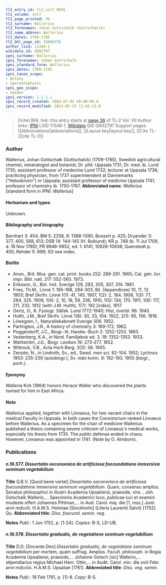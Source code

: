 ```yaml
---
tl2_entry_id: tl2_vol7_0045
tl2_volume: vol7
tl2_page_printed: 36
tl2_surname: Wallerius
tl2_forenames: Johan Gottschalk (Gottschalck)
tl2_name_abbrev: Wallerius
tl2_dates: 1709-1785
tl2_bhl_page_id: 33066376
author_lsid: 11348-1
wikidata_id: Q902797
ipni_surname: Wallerius
ipni_forenames: Johan Gottschalk
ipni_standard_form: Wallerius
ipni_dates: 1709-1785
ipni_taxon_scope: 
- Botany
- Spermatophytes
ipni_geo_scope: 
- Sweden
ipni_version: 1.1.1.1
ipni_record_created: 2003-07-02 00:00:00.0
ipni_record_modified: 2013-05-15 11:45:23.0
---
```


> [!cite] BHL link: this entry starts at [page 36](https://www.biodiversitylibrary.org/page/33066376) of TL-2 Vol. VII
> Author links: [IPNI](https://www.ipni.org/a/11348-1) LSID 11348-1, [Wikidata](https://www.wikidata.org/wiki/Q902797) QID Q902797
> Support pages: [[Abbreviations|abbreviations]], [[Layout key|layout key]], [[Cite TL-2|cite TL-2]]

### Author

Wallerius, Johan Gottschalk (Gottschalck) (1709-1785), Swedish agricultural chemist, mineralogist and botanist; Dr. phil. Uppsala 1731, Dr. med. ib. Lund 1735; assistant professor of medecine Lund 1732; lecturer at Uppsala 1736; practicing physician, from 1737 superintendent at Dannemarks ("Helsobrunn") nr Uppsala; assistant professor of medicine Uppsala 1741; professor of chemistry ib. 1750-1767. 
**Abbreviated name**: *Wallerius* \[standard form in IPNI: *Wallerius*\]

#### Herbarium and types

Unknown.

#### Bibliography and biography

Barnhart 3: 454; BM 5: 2258, 8: 1388-1390; Bossert p. 425; Dryander 3: 377, 400, 568, 613; DSB 14: 144-145 (H. Boklund); KR p. 748 (b. 11 Jul 1709, d. 16 Nov 1785); PR 9946-9952, ed. 1: 6141, 10928-10938; Quenstedt p. 450; Rehder 5: 899; SO see index.

#### Biofile

- Anon., Brit. Mus. gen. cat. print. books 252: 289-291. 1965; Cat. gén. livr. impr. Bibl. natl. 217: 552-560. 1973.
- Eriksson, G., Bot. hist. Sverige 129, 283, 305, 307, 314. 1961.
- Fries, Th.M., Linné 1: 185-188, 284-303, Bil. (Appendices) 10, 11, 12. 1903; Bref Skrifv. Linné 1(1): 41, 145. 1907, 1(2): 2, 164. 1908, 1(3): 77, 284, 325. 1909, 1(4): 2, 10, 18, 59, 336, 1910, 1(5): 134, 170. 1911, 1(6): 117, 211, 232. 1912 (with J.M. Hulth), 1(7): 192 \[index\]. 1917.
- Gertz, O., K. Fysiogr. Sällsk. Lund 1772-1940; Hist, överbl. 96. 1940.
- Hulth, J.M., Bref Skrifv. Linné 1(8): 30, 33, 104. 1922, 2(1): 95, 156. 1916.
- Löwegren, I., Naturaliekabinett Sverige 306. 1952.
- Partington, J.R., A history of chemistry 3: 169-172. 1962.
- Poggendorff, J.C., Biogr.-lit. Handw.-Buch 2: 1252-1253. 1863.
- Vesterberg, K.A., *in* Nord. Familjebok ed. 3. 19: 1352-1353. 1933.
- Wahlström, J.G., Biogr. Lexikon 19: 273-277. 1852.
- Wittrock, V.B., Acta Horti Berg. 3(3): 58. 1905.
- Zenzén, N., *in* Lindroth, Sv., ed., Swed. men sci. 92-104. 1952; Lychnos 1953: 235-239 (autobiogr.); Sv. män kvinn. 8: 192-193. 1955 (biogr., portr.).

#### Eponymy

*Walleria* Kirk (1864) honors Horace Waller who discovered the plants named for him in East Africa.

#### Note

Wallerius applied, together with Linnaeus, for two vacant chairs in the medical Faculty in Uppsala. In both cases the Consistorium ranked Linnaeus before Wallerius. As a specimen for the chair of medicine Wallerius published a thesis containing severe criticism of Linnaeus's medical works, especially his thesis from 1735. The public defense ended in chaos. However, Linnaeus was appointed in 1741. (Note by O. Almborn).

### Publications

##### n.16.577. Dissertatio oeconomica de artificiosa foecundatione immersiva seminum vegetabilium

**Title**
Q.B.V. \[Quod bene vertat\] *Dissertatio oeconomica de artificiosa foecundatione immersiva seminum vegetabilium*. Quam, consensu ampliss. Senatus philosophici in illustri Academia Upsaliensi, praeside, vire... Joh. Gotschalk Wallerio,... Speciminis Academici loco, publicae luci et examini modeste offert Johannes Pihlman,... in Aud. Carol. maj. die \[1, mss.\] Junii anni mdcclii. H.A.M.S. Holmiae \[Stockholm\] (Literis Laurentii Salvii) \[1752\]. Qu.
**Abbreviated title**: *Diss. foecund. semin. veg.*

**Notes**
*Publ*.: 1 Jun 1752, p. \[1-24\]. *Copies*: B-S, LD-UB.

##### n.16.578. Dissertatio gradualis, de vegetatione seminum vegetabilium

**Title**
D.D. \[Docente Deo\] *Dissertatio gradualis, de vegetatione seminum vegetabilium* per mortem, quam suffrag. Ampliss. Facult. philosoph. in Regia Academia Upsaliensi, praeside,... Johanne Gotsch \[sic\] Wallerio,... stipendiarius regius Michael Henr. Ottin,... in Audit. Carol. min. die xviii Febr. anni mdcclxi. H.A.M.S. Upsaliae \[1761\].
**Abbreviated title**: *Diss. veg. semin.*

**Notes**
*Publ*.: 18 Feb 1761, p. \[1\]-8. *Copy*: B-S.

